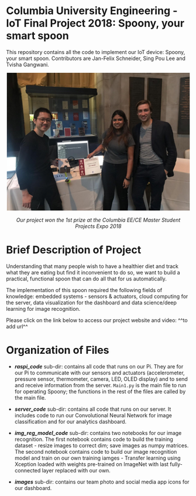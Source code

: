 # Columbia University Engineering - IoT Final Project 2018: Spoony, your smart spoon

This repository contains all the code to implement our IoT device:  Spoony, your smart spoon. Contributors are Jan-Felix Schneider, Sing Pou Lee and Tvisha Gangwani.

<p align="center"> 
<img src="images/prize.jpeg" alt="drawing" width="500"/>
</p>
<p align="center"><i>Our project won the 1st prize at the Columbia EE/CE Master Student Projects Expo 2018</i></p> 

# Brief Description of Project
Understanding that many people wish to have a healthier diet and track what they are eating but find it inconvenient to do so, we want to build a practical, functional spoon that can do all that for us automatically. 

The implementation of this spoon required the following fields of knowledge:  embedded systems - sensors & actuators, cloud computing for the server, data visualization for the dashboard and data science/deep learning for image recognition.  

Please click on the link below to access our project website and video:
^^to add url^^

# Organization of Files

* *__raspi_code__* sub-dir: contains all code that runs on our Pi. They are for our Pi to communicate with our sensors and actuators (accelerometer, pressure sensor, thermometer, camera, LED, OLED display) and to send and receive information from the server. `Main1.py` is the main file to run for operating Spoony; the functions in the rest of the files are called by the main file.  

* *__server_code__* sub-dir: contains all code that runs on our server. It includes code to run our Convolutional Neural Network for image  classification and for our analytics dashboard.

* *__img_reg_model_code__* sub-dir: contains two notebooks for our image recognition. The first notebook contains code to build the  training dataset - resize images to correct dim; save images as numpy matrices. The second notebook contains code to build our image recognition model and train on our own training iamges - Transfer learning using Xception loaded with weights pre-trained on ImageNet with last fully-connected layer replaced with our own.

* *__images__* sub-dir: contains our team photo and social media app icons for our dashboard.
